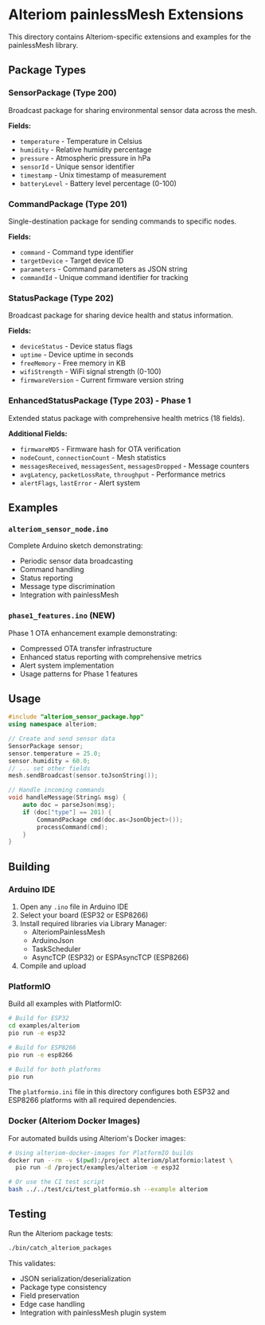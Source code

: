 # Alteriom painlessMesh Extensions

This directory contains Alteriom-specific extensions and examples for the painlessMesh library.

## Package Types

### SensorPackage (Type 200)
Broadcast package for sharing environmental sensor data across the mesh.

**Fields:**
- `temperature` - Temperature in Celsius
- `humidity` - Relative humidity percentage  
- `pressure` - Atmospheric pressure in hPa
- `sensorId` - Unique sensor identifier
- `timestamp` - Unix timestamp of measurement
- `batteryLevel` - Battery level percentage (0-100)

### CommandPackage (Type 201)
Single-destination package for sending commands to specific nodes.

**Fields:**
- `command` - Command type identifier
- `targetDevice` - Target device ID
- `parameters` - Command parameters as JSON string
- `commandId` - Unique command identifier for tracking

### StatusPackage (Type 202)
Broadcast package for sharing device health and status information.

**Fields:**
- `deviceStatus` - Device status flags
- `uptime` - Device uptime in seconds
- `freeMemory` - Free memory in KB
- `wifiStrength` - WiFi signal strength (0-100)
- `firmwareVersion` - Current firmware version string

### EnhancedStatusPackage (Type 203) - Phase 1
Extended status package with comprehensive health metrics (18 fields).

**Additional Fields:**
- `firmwareMD5` - Firmware hash for OTA verification
- `nodeCount`, `connectionCount` - Mesh statistics
- `messagesReceived`, `messagesSent`, `messagesDropped` - Message counters
- `avgLatency`, `packetLossRate`, `throughput` - Performance metrics
- `alertFlags`, `lastError` - Alert system

## Examples

### `alteriom_sensor_node.ino`
Complete Arduino sketch demonstrating:
- Periodic sensor data broadcasting
- Command handling
- Status reporting
- Message type discrimination
- Integration with painlessMesh

### `phase1_features.ino` (NEW)
Phase 1 OTA enhancement example demonstrating:
- Compressed OTA transfer infrastructure
- Enhanced status reporting with comprehensive metrics
- Alert system implementation
- Usage patterns for Phase 1 features

## Usage

```cpp
#include "alteriom_sensor_package.hpp"
using namespace alteriom;

// Create and send sensor data
SensorPackage sensor;
sensor.temperature = 25.0;
sensor.humidity = 60.0;
// ... set other fields
mesh.sendBroadcast(sensor.toJsonString());

// Handle incoming commands
void handleMessage(String& msg) {
    auto doc = parseJson(msg);
    if (doc["type"] == 201) {
        CommandPackage cmd(doc.as<JsonObject>());
        processCommand(cmd);
    }
}
```

## Building

### Arduino IDE
1. Open any `.ino` file in Arduino IDE
2. Select your board (ESP32 or ESP8266)
3. Install required libraries via Library Manager:
   - AlteriomPainlessMesh
   - ArduinoJson
   - TaskScheduler
   - AsyncTCP (ESP32) or ESPAsyncTCP (ESP8266)
4. Compile and upload

### PlatformIO
Build all examples with PlatformIO:

```bash
# Build for ESP32
cd examples/alteriom
pio run -e esp32

# Build for ESP8266
pio run -e esp8266

# Build for both platforms
pio run
```

The `platformio.ini` file in this directory configures both ESP32 and ESP8266 platforms with all required dependencies.

### Docker (Alteriom Docker Images)
For automated builds using Alteriom's Docker images:

```bash
# Using alteriom-docker-images for PlatformIO builds
docker run --rm -v $(pwd):/project alteriom/platformio:latest \
  pio run -d /project/examples/alteriom -e esp32

# Or use the CI test script
bash ../../test/ci/test_platformio.sh --example alteriom
```

## Testing

Run the Alteriom package tests:
```bash
./bin/catch_alteriom_packages
```

This validates:
- JSON serialization/deserialization
- Package type consistency
- Field preservation
- Edge case handling
- Integration with painlessMesh plugin system